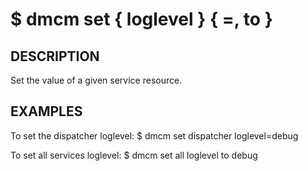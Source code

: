 $ dmcm set <service> { loglevel } { =, to } <value>
=======

DESCRIPTION
-------
  Set the value of a given service resource.

EXAMPLES
-------
  To set the dispatcher loglevel:
    $ dmcm set dispatcher loglevel=debug

  To set all services loglevel:
    $  dmcm set all loglevel to debug
